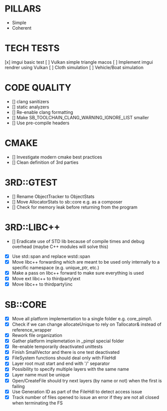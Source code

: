 # PILLARS

- Simple
- Coherent

# TECH TESTS

[x] imgui basic test
[ ] Vulkan simple triangle macos
[ ] Implement imgui rendrer using Vulkan
[ ] Cloth simulation
[ ] Vehicle/Boat simulation

# CODE QUALITY

- [] clang sanitizers
- [] static analyzers
- [] Re-enable clang formatting
- [] Make SB_TOOLCHAIN_CLANG_WARNING_IGNORE_LIST smaller
- [] Use pre-compile headers

# CMAKE

- [] Investigate modern cmake best practices
- [] Clean definition of 3rd parties

# 3RD::GTEST

- [] Rename ObjectTracker to ObjectStats
- [] Move AllocatorStats to sb::core e.g. as a composer
- [] Check for memory leak before returning from the program

# 3RD::LIBC++

- [] Eradicate use of STD lib because of compile times and debug overhead (maybe C++ modules will solve this)
- [x] Use std::span and replace wstd::span 
- [x] Move libc++ forwarding which are meant to be used only internally to a specific namespace (e.g. unique_ptr, etc.)
- [x] Make a pass on libc++ forward to make sure everything is used
- [x] Move ext libc++ to thirdparty\ext
- [x] Move libc++ to thirdparty\inc

# SB::CORE

- [x] Move all platform implementation to a single folder e.g. core\_pimpl\
- [x] Check if we can change allocateUnique to rely on Tallocator& instead of reference_wrapper
- [x] Rework file organization
- [x] Gather platform implemetation in _pimpl special folder
- [x] Re-enable temporarily deactivated unittests
- [x] Finish SmallVector and there is one test deactivated
- [x] FileSystem functions should deal only with FileHdl
- [x] Layer root must start and end with '/' separator
- [x] Possibility to specify multiple layers with the same name
- [x] Layer name must be unique
- [x] Open/CreateFile should try next layers (by name or not) when the first is failing
- [x] Use Generation ID as part of the FileHdl to detect access issue
- [x] Track number of files opened to issue an error if they are not all closed when terminating the FS

